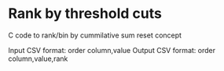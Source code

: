 # Rank by threshold cuts
C code to rank/bin by cummilative sum reset concept

Input CSV format: order column,value
Output CSV format: order column,value,rank
